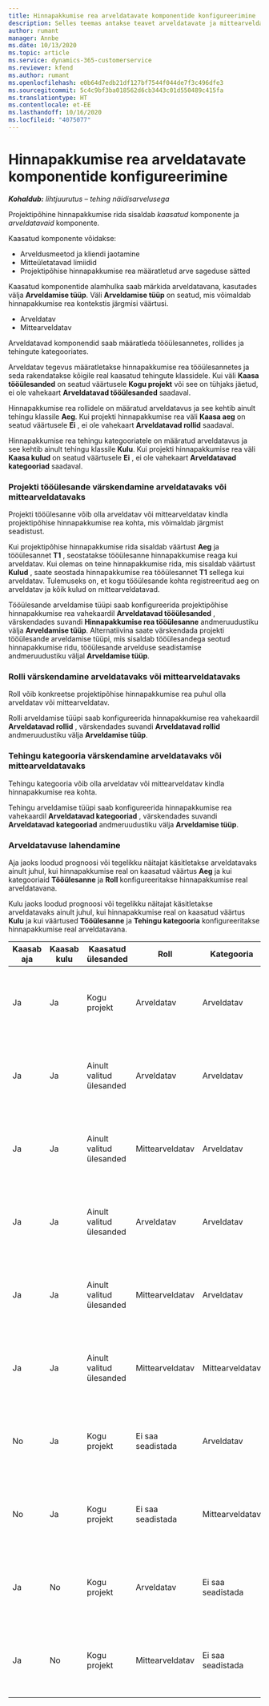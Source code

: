 ```yaml
---
title: Hinnapakkumise rea arveldatavate komponentide konfigureerimine
description: Selles teemas antakse teavet arveldatavate ja mittearveldatavate komponentide seadistamise kohta projektipõhise hinnapakkumise real.
author: rumant
manager: Annbe
ms.date: 10/13/2020
ms.topic: article
ms.service: dynamics-365-customerservice
ms.reviewer: kfend
ms.author: rumant
ms.openlocfilehash: e0b64d7edb21df127bf7544f044de7f3c496dfe3
ms.sourcegitcommit: 5c4c9bf3ba018562d6cb3443c01d550489c415fa
ms.translationtype: HT
ms.contentlocale: et-EE
ms.lasthandoff: 10/16/2020
ms.locfileid: "4075077"
---
```

# <a name="configure-the-chargeable-components-of-a-quote-line"></a>Hinnapakkumise rea arveldatavate komponentide konfigureerimine

_**Kohaldub:** lihtjuurutus – tehing näidisarvelusega_

Projektipõhine hinnapakkumise rida sisaldab *kaasatud* komponente ja *arveldatavaid* komponente.

Kaasatud komponente võidakse:

  - Arveldusmeetod ja kliendi jaotamine
  - Mitteületatavad limiidid 
  - Projektipõhise hinnapakkumise rea määratletud arve sageduse sätted

Kaasatud komponentide alamhulka saab märkida arveldatavana, kasutades välja **Arveldamise tüüp**. Väli **Arveldamise tüüp** on seatud, mis võimaldab hinnapakkumise rea kontekstis järgmisi väärtusi.

  - Arveldatav
  - Mittearveldatav

Arveldatavad komponendid saab määratleda tööülesannetes, rollides ja tehingute kategooriates.

Arveldatav tegevus määratletakse hinnapakkumise rea tööülesannetes ja seda rakendatakse kõigile real kaasatud tehingute klassidele. Kui väli **Kaasa tööülesanded** on seatud väärtusele **Kogu projekt** või see on tühjaks jäetud, ei ole vahekaart **Arveldatavad tööülesanded** saadaval.

Hinnapakkumise rea rollidele on määratud arveldatavus ja see kehtib ainult tehingu klassile **Aeg**. Kui projekti hinnapakkumise rea väli **Kaasa aeg** on seatud väärtusele **Ei** , ei ole vahekaart **Arveldatavad rollid** saadaval.

Hinnapakkumise rea tehingu kategooriatele on määratud arveldatavus ja see kehtib ainult tehingu klassile **Kulu**. Kui projekti hinnapakkumise rea väli **Kaasa kulud** on seatud väärtusele **Ei** , ei ole vahekaart **Arveldatavad kategooriad** saadaval.

### <a name="update-a-project-task-to-be-chargeable-or-non-chargeable"></a>Projekti tööülesande värskendamine arveldatavaks või mittearveldatavaks

Projekti tööülesanne võib olla arveldatav või mittearveldatav kindla projektipõhise hinnapakkumise rea kohta, mis võimaldab järgmist seadistust.

Kui projektipõhise hinnapakkumise rida sisaldab väärtust **Aeg** ja tööülesannet **T1** , seostatakse tööülesanne hinnapakkumise reaga kui arveldatav. Kui olemas on teine hinnapakkumise rida, mis sisaldab väärtust **Kulud** , saate seostada hinnapakkumise rea tööülesannet **T1** sellega kui arveldatav. Tulemuseks on, et kogu tööülesande kohta registreeritud aeg on arveldatav ja kõik kulud on mittearveldatavad.

Tööülesande arveldamise tüüpi saab konfigureerida projektipõhise hinnapakkumise rea vahekaardil **Arveldatavad tööülesanded** , värskendades suvandi **Hinnapakkumise rea tööülesanne** andmeruudustiku välja **Arveldamise tüüp**. Alternatiivina saate värskendada projekti tööülesande arveldamise tüüpi, mis sisaldab tööülesandega seotud hinnapakkumise ridu, tööülesande arvelduse seadistamise andmeruudustiku väljal **Arveldamise tüüp**.

### <a name="update-a-role-to-be-chargeable-or-non-chargeable"></a>Rolli värskendamine arveldatavaks või mittearveldatavaks

Roll võib konkreetse projektipõhise hinnapakkumise rea puhul olla arveldatav või mittearveldatav.

Rolli arveldamise tüüpi saab konfigureerida hinnapakkumise rea vahekaardil **Arveldatavad rollid** , värskendades suvandi **Arveldatavad rollid** andmeruudustiku välja **Arveldamise tüüp**.

### <a name="update-a-transaction-category-to-be-chargeable-or-non-chargeable"></a>Tehingu kategooria värskendamine arveldatavaks või mittearveldatavaks

Tehingu kategooria võib olla arveldatav või mittearveldatav kindla hinnapakkumise rea kohta.

Tehingu arveldamise tüüpi saab konfigureerida hinnapakkumise rea vahekaardil **Arveldatavad kategooriad** , värskendades suvandi **Arveldatavad kategooriad** andmeruudustiku välja **Arveldamise tüüp**.

### <a name="resolve-chargeability"></a>Arveldatavuse lahendamine
Aja jaoks loodud prognoosi või tegelikku näitajat käsitletakse arveldatavaks ainult juhul, kui hinnapakkumise real on kaasatud väärtus **Aeg** ja kui kategooriaid **Tööülesanne** ja **Roll** konfigureeritakse hinnapakkumise real arveldatavana.

Kulu jaoks loodud prognoosi või tegelikku näitajat käsitletakse arveldatavaks ainult juhul, kui hinnapakkumise real on kaasatud väärtus **Kulu** ja kui väärtused **Tööülesanne** ja **Tehingu kategooria** konfigureeritakse hinnapakkumise real arveldatavana.

| Kaasab aja | Kaasab kulu | Kaasatud ülesanded | Roll | Kategooria | Toiming | Arveldamine |
| --- | --- | --- | --- | --- | --- | --- |
| Ja | Ja | Kogu projekt | Arveldatav | Arveldatav | Ei saa seadistada | Tegeliku aja arveldamine: Arveldatav </br>Tegeliku kulu arveldamise tüüp: Arveldatav |
| Ja | Ja | Ainult valitud ülesanded | Arveldatav | Arveldatav | Arveldatav | Tegeliku aja arveldamine: Arveldatav</br>Tegeliku kulu arveldamise tüüp: Arveldatav |
| Ja | Ja | Ainult valitud ülesanded | Mittearveldatav | Arveldatav | Arveldatav | Tegeliku aja arveldamine: Mittearveldatav</br>Tegeliku kulu arveldamise tüüp: Arveldatav |
| Ja | Ja | Ainult valitud ülesanded | Arveldatav | Arveldatav | Mittearveldatav | Tegeliku aja arveldamine: Mittearveldatav</br> Tegeliku kulu arveldamise tüüp: Mittearveldatav |
| Ja | Ja | Ainult valitud ülesanded | Mittearveldatav | Arveldatav | Mittearveldatav | Tegeliku aja arveldamine: Mittearveldatav</br> Tegeliku kulu arveldamise tüüp: Mittearveldatav |
| Ja | Ja | Ainult valitud ülesanded | Mittearveldatav | Mittearveldatav | Arveldatav | Tegeliku aja arveldamine: Mittearveldatav</br> Tegeliku kulu arveldamise tüüp: Mittearveldatav |
| No | Ja | Kogu projekt | Ei saa seadistada | Arveldatav | Ei saa seadistada | Tegeliku aja arveldamine: Pole saadaval </br>Tegeliku kulu arveldamise tüüp: Arveldatav |
| No | Ja | Kogu projekt | Ei saa seadistada | Mittearveldatav | Ei saa seadistada | Tegeliku aja arveldamine: Pole saadaval </br>Tegeliku kulu arveldamise tüüp: Mittearveldatav |
| Ja | No | Kogu projekt | Arveldatav | Ei saa seadistada | Ei saa seadistada | Tegeliku aja arveldamine: Arveldatav</br>Tegeliku kulu arveldamise tüüp: Pole saadaval |
| Ja | No | Kogu projekt | Mittearveldatav | Ei saa seadistada | Ei saa seadistada | Tegeliku aja arveldamine: Mittearveldatav </br>Tegeliku kulu arveldamise tüüp: Pole saadaval |
